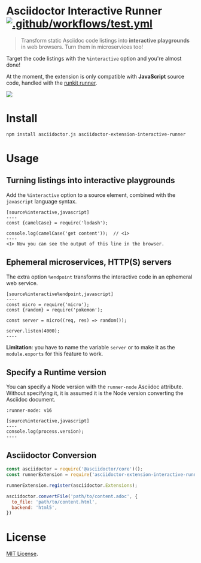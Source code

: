 # Asciidoctor Interactive Runner [![.github/workflows/test.yml](https://github.com/thom4parisot/asciidoctor-extension-interactive-runner/actions/workflows/test.yml/badge.svg)](https://github.com/thom4parisot/asciidoctor-extension-interactive-runner/actions/workflows/test.yml)

> Transform static Asciidoc code listings into **interactive playgrounds** in web browsers. Turn them in microservices too!

Target the code listings with the `%interactive` option and you're almost done!

At the moment, the extension is only compatible with **JavaScript** source code, handled with the [runkit runner][].

![](demo.gif)

# Install

```bash
npm install asciidoctor.js asciidoctor-extension-interactive-runner
```

# Usage

## Turning listings into interactive playgrounds

Add the `%interactive` option to a source element, combined with the `javascript` language syntax.

```adoc
[source%interactive,javascript]
----
const {camelCase} = require('lodash');

console.log(camelCase('get content'));  // <1>
----
<1> Now you can see the output of this line in the browser.
```

## Ephemeral microservices, HTTP(S) servers

The extra option `%endpoint` transforms the interactive code in an ephemeral web service.

```adoc
[source%interactive%endpoint,javascript]
----
const micro = require('micro');
const {random} = require('pokemon');

const server = micro((req, res) => random());

server.listen(4000);
----
```

**Limitation**: you have to name the variable `server` or to make it as the  `module.exports` for this feature to work.

## Specify a Runtime version

You can specify a Node version with the `runner-node` Asciidoc attribute.
Without specifying it, it is assumed it is the Node version converting the Asciidoc document.

```adoc
:runner-node: v16

[source%interactive,javascript]
----
console.log(process.version);
----
```

## Asciidoctor Conversion

```js
const asciidoctor = require('@asciidoctor/core')();
const runnerExtension = require('asciidoctor-extension-interactive-runner');

runnerExtension.register(asciidoctor.Extensions);

asciidoctor.convertFile('path/to/content.adoc', {
  to_file: 'path/to/content.html',
  backend: 'html5',
})
```

# License

[MIT License](LICENSE).

[runkit runner]: https://runkit.com/npm/
